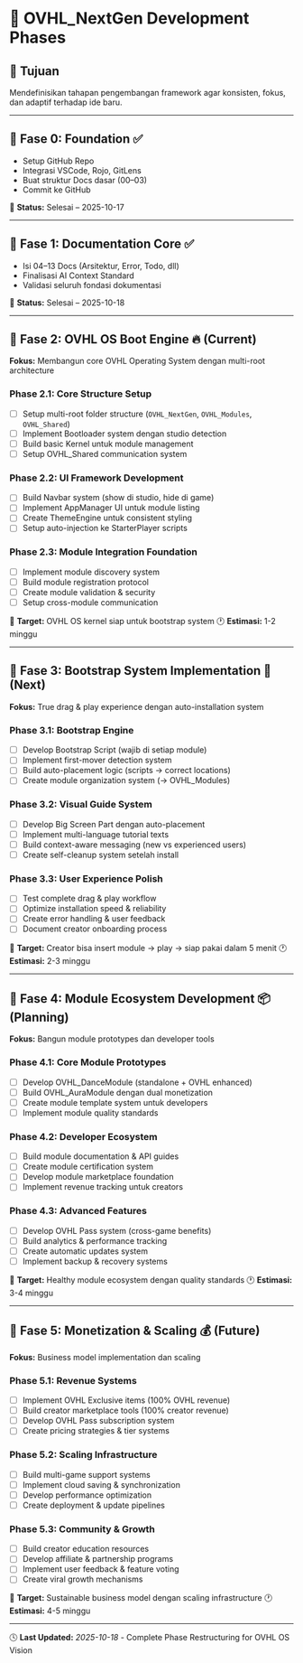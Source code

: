 # 🚦 OVHL_NextGen Development Phases

## 📍 Tujuan
Mendefinisikan tahapan pengembangan framework agar konsisten, fokus, dan adaptif terhadap ide baru.

---

## 🔢 Fase 0: Foundation ✅
- Setup GitHub Repo
- Integrasi VSCode, Rojo, GitLens
- Buat struktur Docs dasar (00–03)
- Commit ke GitHub

📘 **Status:** Selesai – 2025-10-17

---

## 🔢 Fase 1: Documentation Core ✅
- Isi 04–13 Docs (Arsitektur, Error, Todo, dll)
- Finalisasi AI Context Standard
- Validasi seluruh fondasi dokumentasi

📘 **Status:** Selesai – 2025-10-18

---

## 🔢 Fase 2: OVHL OS Boot Engine 🔥 (Current)

**Fokus:** Membangun core OVHL Operating System dengan multi-root architecture

### Phase 2.1: Core Structure Setup
- [ ] Setup multi-root folder structure (`OVHL_NextGen`, `OVHL_Modules`, `OVHL_Shared`)
- [ ] Implement Bootloader system dengan studio detection
- [ ] Build basic Kernel untuk module management
- [ ] Setup OVHL_Shared communication system

### Phase 2.2: UI Framework Development
- [ ] Build Navbar system (show di studio, hide di game)
- [ ] Implement AppManager UI untuk module listing
- [ ] Create ThemeEngine untuk consistent styling
- [ ] Setup auto-injection ke StarterPlayer scripts

### Phase 2.3: Module Integration Foundation
- [ ] Implement module discovery system
- [ ] Build module registration protocol
- [ ] Create module validation & security
- [ ] Setup cross-module communication

📘 **Target:** OVHL OS kernel siap untuk bootstrap system
🕐 **Estimasi:** 1-2 minggu

---

## 🔢 Fase 3: Bootstrap System Implementation 🚀 (Next)

**Fokus:** True drag & play experience dengan auto-installation system

### Phase 3.1: Bootstrap Engine
- [ ] Develop Bootstrap Script (wajib di setiap module)
- [ ] Implement first-mover detection system
- [ ] Build auto-placement logic (scripts → correct locations)
- [ ] Create module organization system (→ OVHL_Modules)

### Phase 3.2: Visual Guide System
- [ ] Develop Big Screen Part dengan auto-placement
- [ ] Implement multi-language tutorial texts
- [ ] Build context-aware messaging (new vs experienced users)
- [ ] Create self-cleanup system setelah install

### Phase 3.3: User Experience Polish
- [ ] Test complete drag & play workflow
- [ ] Optimize installation speed & reliability
- [ ] Create error handling & user feedback
- [ ] Document creator onboarding process

📘 **Target:** Creator bisa insert module → play → siap pakai dalam 5 menit
🕐 **Estimasi:** 2-3 minggu

---

## 🔢 Fase 4: Module Ecosystem Development 📦 (Planning)

**Fokus:** Bangun module prototypes dan developer tools

### Phase 4.1: Core Module Prototypes
- [ ] Develop OVHL_DanceModule (standalone + OVHL enhanced)
- [ ] Build OVHL_AuraModule dengan dual monetization
- [ ] Create module template system untuk developers
- [ ] Implement module quality standards

### Phase 4.2: Developer Ecosystem
- [ ] Build module documentation & API guides
- [ ] Create module certification system
- [ ] Develop module marketplace foundation
- [ ] Implement revenue tracking untuk creators

### Phase 4.3: Advanced Features
- [ ] Develop OVHL Pass system (cross-game benefits)
- [ ] Build analytics & performance tracking
- [ ] Create automatic updates system
- [ ] Implement backup & recovery systems

📘 **Target:** Healthy module ecosystem dengan quality standards
🕐 **Estimasi:** 3-4 minggu

---

## 🔢 Fase 5: Monetization & Scaling 💰 (Future)

**Fokus:** Business model implementation dan scaling

### Phase 5.1: Revenue Systems
- [ ] Implement OVHL Exclusive items (100% OVHL revenue)
- [ ] Build creator marketplace tools (100% creator revenue)
- [ ] Develop OVHL Pass subscription system
- [ ] Create pricing strategies & tier systems

### Phase 5.2: Scaling Infrastructure
- [ ] Build multi-game support systems
- [ ] Implement cloud saving & synchronization
- [ ] Develop performance optimization
- [ ] Create deployment & update pipelines

### Phase 5.3: Community & Growth
- [ ] Build creator education resources
- [ ] Develop affiliate & partnership programs
- [ ] Implement user feedback & feature voting
- [ ] Create viral growth mechanisms

📘 **Target:** Sustainable business model dengan scaling infrastructure
🕐 **Estimasi:** 4-5 minggu

---

🕓 **Last Updated:** _2025-10-18_ - Complete Phase Restructuring for OVHL OS Vision
